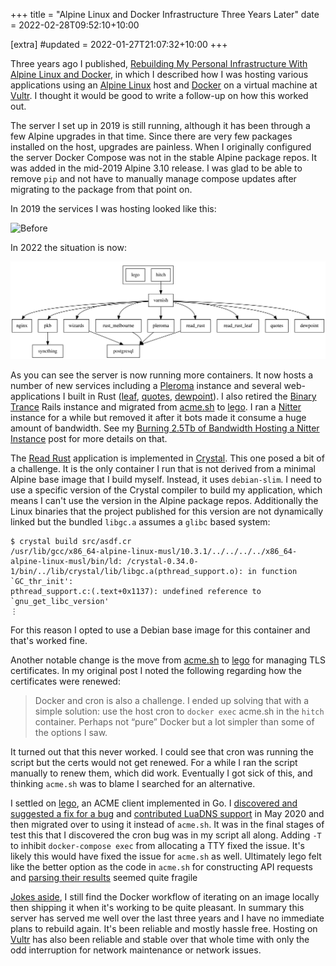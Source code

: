 +++
title = "Alpine Linux and Docker Infrastructure Three Years Later"
date = 2022-02-28T09:52:10+10:00

[extra]
#updated = 2022-01-27T21:07:32+10:00
+++

Three years ago I published,
[Rebuilding My Personal Infrastructure With Alpine Linux and Docker][original-post],
in which I described how I was hosting various applications using an [Alpine
Linux][alpine] host and [Docker] on a virtual machine at [Vultr]. I thought it
would be good to write a follow-up on how this worked out.

<!-- more -->

The server I set up in 2019 is still running, although it has been through a
few Alpine upgrades in that time. Since there are very few packages installed
on the host, upgrades are painless. When I originally configured the
server Docker Compose was not in the stable Alpine package repos. It was added
in the mid-2019 Alpine 3.10 release. I was glad to be able to remove `pip` and
not have to manually manage compose updates after migrating to the package from
that point on.

In 2019 the services I was hosting looked like this:

![Before](https://www.wezm.net/images/2019/services.svg)

In 2022 the situation is now:

![After](services.svg)

As you can see the server is now running more containers. It now hosts a number
of new services including a [Pleroma] instance and several web-applications I
built in Rust ([leaf], [quotes], [dewpoint]). I also retired the [Binary
Trance] Rails instance and migrated from [acme.sh] to [lego]. I ran a [Nitter]
instance for a while but removed it after it bots made it consume a huge amount
of bandwidth. See my [Burning 2.5Tb of Bandwidth Hosting a Nitter
Instance](@/posts/2021/nitter-bandwidth/index.md) post for more details on
that.

The [Read Rust] application is implemented in [Crystal]. This one posed a bit
of a challenge. It is the only container I run that is not derived from a
minimal Alpine base image that I build myself. Instead, it uses `debian-slim`. I
need to use a specific version of the Crystal compiler to build my application,
which means I can't use the version in the Alpine package repos. Additionally
the Linux binaries that the project published for this version are not
dynamically linked but the bundled `libgc.a` assumes a `glibc` based system:

    $ crystal build src/asdf.cr
    /usr/lib/gcc/x86_64-alpine-linux-musl/10.3.1/../../../../x86_64-alpine-linux-musl/bin/ld: /crystal-0.34.0-1/bin/../lib/crystal/lib/libgc.a(pthread_support.o): in function `GC_thr_init':
    pthread_support.c:(.text+0x1137): undefined reference to `gnu_get_libc_version'
    ⋮

For this reason I opted to use a Debian base image for this container and that's
worked fine.

Another notable change is the move from [acme.sh] to [lego] for managing TLS
certificates. In my original post I noted the following regarding how the
certificates were renewed:

> Docker and cron is also a challenge. I ended up solving that with a simple
> solution: use the host cron to `docker exec` acme.sh in the `hitch` container.
> Perhaps not “pure” Docker but a lot simpler than some of the options I saw.

It turned out that this never worked. I could see that cron was running the
script but the certs would not get renewed. For a while I ran the
script manually to renew them, which did work. Eventually I got sick of this, and
thinking `acme.sh` was to blame I searched for an alternative.

I settled on [lego], an ACME client implemented in Go. I [discovered and
suggested a fix for a bug][lego-bug] and [contributed LuaDNS
support][lego-luadns] in May 2020 and then migrated over to using it instead of
`acme.sh`. It was in the final stages of test this that I discovered the cron
bug was in my script all along. Adding `-T` to inhibit `docker-compose exec`
from allocating a TTY fixed the issue. It's likely this would have fixed the
issue for `acme.sh` as well. Ultimately lego felt like the better option as the
code in `acme.sh` for constructing API requests and [parsing their
results][acme-parse] seemed quite fragile

[Jokes aside][it-works-on-my-machine], I still find the Docker workflow of
iterating on an image locally then shipping it when it's working to be quite
pleasant. In summary this server has served me well over the last three years
and I have no immediate plans to rebuild again. It's been reliable and mostly
hassle free. Hosting on [Vultr] has also been reliable and stable over that
whole time with only the odd interruption for network maintenance or network
issues.

[original-post]: https://www.wezm.net/technical/2019/02/alpine-linux-docker-infrastructure/
[alpine]: https://alpinelinux.org/
[Docker]: https://www.docker.com/
[Vultr]: https://www.vultr.com/?ref=7903263
[lego-luadns]: https://github.com/go-acme/lego/pull/1135
[lego-bug]: https://github.com/go-acme/lego/issues/1150
[acme-parse]: https://github.com/acmesh-official/acme.sh/blob/2a2d556551e9266a3924da205c1ede55d89a689d/dnsapi/dns_lua.sh#L117-L126
[Pleroma]: https://pleroma.social/
[lego]: https://go-acme.github.io/lego/
[acme.sh]: https://github.com/acmesh-official/acme.sh
[Read Rust]: https://github.com/wezm/read-rust/
[Crystal]: https://crystal-lang.org/
[Binary Trance]: https://binarytrance.com/
[leaf]: https://github.com/wezm/leaf
[quotes]: https://github.com/wezm/Quotes
[dewpoint]: https://github.com/wezm/dewpoint.7bit.org
[Nitter]: https://github.com/zedeus/nitter
[it-works-on-my-machine]: https://www.reddit.com/r/ProgrammerHumor/comments/cw58z7/it_works_on_my_machine/
